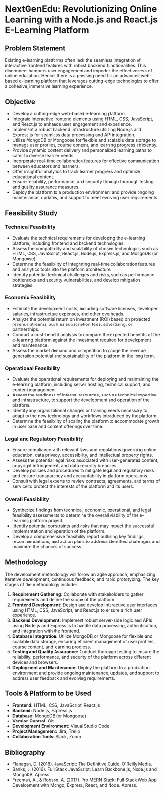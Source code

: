 # NextGenEdu: Revolutionizing Online Learning with a Node.js and React.js E-Learning Platform

## Problem Statement
Existing e-learning platforms often lack the seamless integration of interactive frontend features with robust backend functionalities. This disconnect hampers user engagement and impedes the effectiveness of online education. Hence, there is a pressing need for an advanced web-based e-learning platform that leverages cutting-edge technologies to offer a cohesive, immersive learning experience.

## Objective
- Develop a cutting-edge web-based e-learning platform.
- Integrate interactive frontend elements using HTML, CSS, JavaScript, and React.js to enhance user engagement and experience.
- Implement a robust backend infrastructure utilizing Node.js and Express.js for seamless data processing and API integration.
- Utilize MongoDB or Mongoose for flexible and scalable data storage to manage user profiles, course content, and learning progress efficiently.
- Provide dynamic content delivery and personalized learning paths to cater to diverse learner needs.
- Incorporate real-time collaboration features for effective communication between educators and learners.
- Offer insightful analytics to track learner progress and optimize educational content.
- Ensure reliability, performance, and security through thorough testing and quality assurance measures.
- Deploy the platform to a production environment and provide ongoing maintenance, updates, and support to meet evolving user requirements.

## Feasibility Study
### Technical Feasibility
- Evaluate the technical requirements for developing the e-learning platform, including frontend and backend technologies.
- Assess the compatibility and scalability of chosen technologies such as HTML, CSS, JavaScript, React.js, Node.js, Express.js, and MongoDB (or Mongoose).
- Determine the feasibility of integrating real-time collaboration features and analytics tools into the platform architecture.
- Identify potential technical challenges and risks, such as performance bottlenecks and security vulnerabilities, and develop mitigation strategies.

### Economic Feasibility
- Estimate the development costs, including software licenses, developer salaries, infrastructure expenses, and other overheads.
- Analyze the potential return on investment (ROI) based on projected revenue streams, such as subscription fees, advertising, or partnerships.
- Conduct a cost-benefit analysis to compare the expected benefits of the e-learning platform against the investment required for development and maintenance.
- Assess the market demand and competition to gauge the revenue generation potential and sustainability of the platform in the long term.

### Operational Feasibility
- Evaluate the operational requirements for deploying and maintaining the e-learning platform, including server hosting, technical support, and content management.
- Assess the readiness of internal resources, such as technical expertise and infrastructure, to support the development and operation of the platform.
- Identify any organizational changes or training needs necessary to adapt to the new technology and workflows introduced by the platform.
- Determine the feasibility of scaling the platform to accommodate growth in user base and content offerings over time.

### Legal and Regulatory Feasibility
- Ensure compliance with relevant laws and regulations governing online education, data privacy, accessibility, and intellectual property rights.
- Assess the potential legal risks associated with user-generated content, copyright infringement, and data security breaches.
- Develop policies and procedures to mitigate legal and regulatory risks and ensure transparency and accountability in platform operations.
- Consult with legal experts to review contracts, agreements, and terms of service to protect the interests of the platform and its users.

### Overall Feasibility
- Synthesize findings from technical, economic, operational, and legal feasibility assessments to determine the overall viability of the e-learning platform project.
- Identify potential constraints and risks that may impact the successful implementation and operation of the platform.
- Develop a comprehensive feasibility report outlining key findings, recommendations, and action plans to address identified challenges and maximize the chances of success.

## Methodology
The development methodology will follow an agile approach, emphasizing iterative development, continuous feedback, and rapid prototyping. The key stages of the methodology include:
1. **Requirement Gathering:** Collaborate with stakeholders to gather requirements and define the scope of the platform.
2. **Frontend Development:** Design and develop interactive user interfaces using HTML, CSS, JavaScript, and React.js to ensure a rich user experience.
3. **Backend Development:** Implement robust server-side logic and APIs using Node.js and Express.js to handle data processing, authentication, and integration with the frontend.
4. **Database Integration:** Utilize MongoDB or Mongoose for flexible and scalable data storage, ensuring efficient management of user profiles, course content, and learning progress.
5. **Testing and Quality Assurance:** Conduct thorough testing to ensure the reliability, performance, and security of the platform across different devices and browsers.
6. **Deployment and Maintenance:** Deploy the platform to a production environment and provide ongoing maintenance, updates, and support to address user feedback and evolving requirements.

## Tools & Platform to be Used
- **Frontend:** HTML, CSS, JavaScript, React.js
- **Backend:** Node.js, Express.js
- **Database:** MongoDB (or Mongoose)
- **Version Control:** Git
- **Development Environment:** Visual Studio Code
- **Project Management:** Jira, Trello
- **Collaboration Tools:** Slack, Zoom

## Bibliography
- Flanagan, D. (2018). JavaScript: The Definitive Guide. O'Reilly Media.
- Banks, J. (2016). Full Stack JavaScript: Learn Backbone.js, Node.js and MongoDB. Apress.
- Freeman, A., & Robson, A. (2017). Pro MERN Stack: Full Stack Web App Development with Mongo, Express, React, and Node. Apress.
